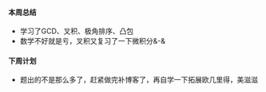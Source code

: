 #### 本周总结
+ 学习了GCD、叉积、极角排序、凸包
+ 数学不好就是亏，叉积又复习了一下微积分&-&
#### 下周计划
+ 题出的不是那么多了，赶紧做完补博客了，再自学一下拓展欧几里得，美滋滋
